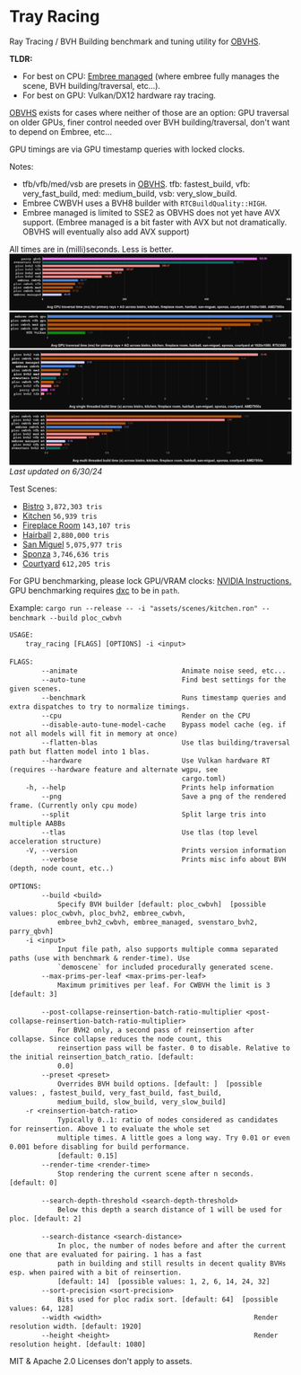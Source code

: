 # Tray Racing

Ray Tracing / BVH Building benchmark and tuning utility for [OBVHS](https://github.com/DGriffin91/obvhs).

**TLDR:**
- For best on CPU: [Embree managed](https://www.embree.org/api.html) (where embree fully manages the scene, BVH building/traversal, etc...). 
- For best on GPU: Vulkan/DX12 hardware ray tracing.

[OBVHS](https://github.com/DGriffin91/obvhs) exists for cases where neither of those are an option: GPU traversal on older GPUs, finer control needed over BVH building/traversal, don't want to depend on Embree, etc...

GPU timings are via GPU timestamp queries with locked clocks. 

Notes:
- tfb/vfb/med/vsb are presets in [OBVHS](https://github.com/DGriffin91/obvhs). tfb: fastest_build, vfb: very_fast_build, med: medium_build, vsb: very_slow_build. 
- Embree CWBVH uses a BVH8 builder with `RTCBuildQuality::HIGH`. 
- Embree managed is limited to SSE2 as OBVHS does not yet have AVX support. (Embree managed is a bit faster with AVX but not dramatically. OBVHS will eventually also add AVX support)

All times are in (milli)seconds. Less is better.
![cpu_traversal_bench](results/cpu_traversal_bench.PNG)
![gpu_traversal_bench](results/gpu_traversal_bench.PNG)
![cpu_single_threaded_building_bench](results/cpu_single_threaded_building_bench.PNG)
![cpu_multi_threaded_building_bench](results/cpu_multi_threaded_building_bench.PNG)
*Last updated on 6/30/24*

Test Scenes:

- [Bistro](https://developer.nvidia.com/orca/amazon-lumberyard-bistro) `3,872,303 tris` 
- [Kitchen](https://github.com/DGriffin91/tray_racing/blob/main/assets/obj/kitchen.obj) `56,939 tris` 
- [Fireplace Room](https://casual-effects.com/data/) `143,107 tris` 
- [Hairball](https://casual-effects.com/data/) `2,880,000 tris` 
- [San Miguel](https://casual-effects.com/data/) `5,075,977 tris` 
- [Sponza](https://www.intel.com/content/www/us/en/developer/topic-technology/graphics-research/samples.html) `3,746,636 tris` 
- [Courtyard](https://www.unrealengine.com/marketplace/en-US/product/middle-eastern-courtyard) `612,205 tris` 

For GPU benchmarking, please lock GPU/VRAM clocks: [NVIDIA Instructions.](https://developer.nvidia.com/blog/advanced-api-performance-setstablepowerstate/)
GPU benchmarking requires [dxc](https://github.com/microsoft/DirectXShaderCompiler) to be in `path`.

Example:
`cargo run --release -- -i "assets/scenes/kitchen.ron" --benchmark --build ploc_cwbvh`

```
USAGE:
    tray_racing [FLAGS] [OPTIONS] -i <input>

FLAGS:
        --animate                          Animate noise seed, etc...
        --auto-tune                        Find best settings for the given scenes.
        --benchmark                        Runs timestamp queries and extra dispatches to try to normalize timings.
        --cpu                              Render on the CPU
        --disable-auto-tune-model-cache    Bypass model cache (eg. if not all models will fit in memory at once)
        --flatten-blas                     Use tlas building/traversal path but flatten model into 1 blas.
        --hardware                         Use Vulkan hardware RT (requires --hardware feature and alternate wgpu, see
                                           cargo.toml)
    -h, --help                             Prints help information
        --png                              Save a png of the rendered frame. (Currently only cpu mode)
        --split                            Split large tris into multiple AABBs
        --tlas                             Use tlas (top level acceleration structure)
    -V, --version                          Prints version information
        --verbose                          Prints misc info about BVH (depth, node count, etc..)

OPTIONS:
        --build <build>
            Specify BVH builder [default: ploc_cwbvh]  [possible values: ploc_cwbvh, ploc_bvh2, embree_cwbvh,
            embree_bvh2_cwbvh, embree_managed, svenstaro_bvh2, parry_qbvh]
    -i <input>
            Input file path, also supports multiple comma separated paths (use with benchmark & render-time). Use
            `demoscene` for included procedurally generated scene.
        --max-prims-per-leaf <max-prims-per-leaf>
            Maximum primitives per leaf. For CWBVH the limit is 3 [default: 3]

        --post-collapse-reinsertion-batch-ratio-multiplier <post-collapse-reinsertion-batch-ratio-multiplier>
            For BVH2 only, a second pass of reinsertion after collapse. Since collapse reduces the node count, this
            reinsertion pass will be faster. 0 to disable. Relative to the initial reinsertion_batch_ratio. [default:
            0.0]
        --preset <preset>
            Overrides BVH build options. [default: ]  [possible values: , fastest_build, very_fast_build, fast_build,
            medium_build, slow_build, very_slow_build]
    -r <reinsertion-batch-ratio>
            Typically 0..1: ratio of nodes considered as candidates for reinsertion. Above 1 to evaluate the whole set
            multiple times. A little goes a long way. Try 0.01 or even 0.001 before disabling for build performance.
            [default: 0.15]
        --render-time <render-time>
            Stop rendering the current scene after n seconds. [default: 0]

        --search-depth-threshold <search-depth-threshold>
            Below this depth a search distance of 1 will be used for ploc. [default: 2]

        --search-distance <search-distance>
            In ploc, the number of nodes before and after the current one that are evaluated for pairing. 1 has a fast
            path in building and still results in decent quality BVHs esp. when paired with a bit of reinsertion.
            [default: 14]  [possible values: 1, 2, 6, 14, 24, 32]
        --sort-precision <sort-precision>
            Bits used for ploc radix sort. [default: 64]  [possible values: 64, 128]
        --width <width>                                      Render resolution width. [default: 1920]
        --height <height>                                    Render resolution height. [default: 1080]
```

MIT & Apache 2.0 Licenses don't apply to assets.
